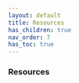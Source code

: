 ```yaml
---
layout: default
title: Resources
has_children: true
nav_order: 7
has_toc: true
---
```

### Resources
